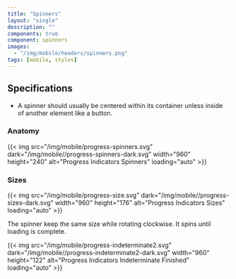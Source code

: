 ```yaml
---
title: "Spinners"
layout: "single"
description: ""
components: true
component: spinners
images:
  - "/img/mobile/headers/spinners.png"
tags: [mobile, styles]
---
```


## Specifications

- A spinner should usually be centered within its container unless inside of another element like a button.

### Anatomy

{{< img src="/img/mobile/progress-spinners.svg" dark="/img/mobile//progress-spinners-dark.svg" width="960" height="240" alt="Progress Indicators Spinners" loading="auto" >}}

### Sizes

{{< img src="/img/mobile/progress-size.svg" dark="/img/mobile//progress-sizes-dark.svg" width="960" height="176" alt="Progress Indicators Sizes" loading="auto" >}}

The spinner keep the same size while rotating clockwise. It spins until loading is complete.

{{< img src="/img/mobile/progress-indeterminate2.svg" dark="/img/mobile//progress-indeterminate2-dark.svg" width="960" height="122" alt="Progress Indicators Indeterminate Finished" loading="auto" >}}
